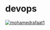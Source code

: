 # devops

[![mohamedrafaat1](https://circleci.com/gh/mohamedrafaat1/devops.svg?style=shield)](https://app.circleci.com/pipelines/github/mohamedrafaat1)


